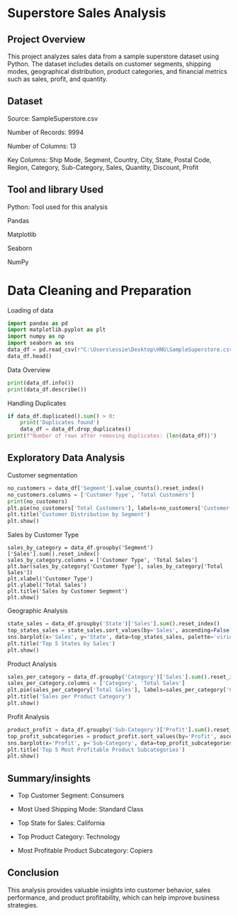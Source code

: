 # Superstore Sales Analysis

## Project Overview

This project analyzes sales data from a sample superstore dataset using Python. 
The dataset includes details on customer segments, shipping modes, geographical distribution, product categories, and financial metrics such as sales, profit, and quantity.

## Dataset

Source: SampleSuperstore.csv

Number of Records: 9994

Number of Columns: 13

Key Columns: Ship Mode, Segment, Country, City, State, Postal Code, Region, Category, Sub-Category, Sales, Quantity, Discount, Profit

## Tool and library Used

Python: Tool used for this analysis

Pandas

Matplotlib

Seaborn

NumPy

# Data Cleaning and Preparation
Loading of data
```Python
import pandas as pd 
import matplotlib.pyplot as plt
import numpy as np
import seaborn as sns
data_df = pd.read_csv(r"C:\Users\essie\Desktop\HNG\SampleSuperstore.csv")
data_df.head()
```
Data Overview
```python
print(data_df.info())
print(data_df.describe())
```
Handling Duplicates
```python
if data_df.duplicated().sum() > 0:
    print('Duplicates found')
    data_df = data_df.drop_duplicates()
print(f"Number of rows after removing duplicates: {len(data_df)}")
````
## Exploratory Data Analysis

Customer segmentation
```python
no_customers = data_df['Segment'].value_counts().reset_index()
no_customers.columns = ['Customer Type', 'Total Customers']
print(no_customers)
plt.pie(no_customers['Total Customers'], labels=no_customers['Customer Type'], autopct='%1.1f%%')
plt.title('Customer Distribution by Segment')
plt.show()
```
Sales by Customer Type
```pthon
sales_by_category = data_df.groupby('Segment')['Sales'].sum().reset_index()
sales_by_category.columns = ['Customer Type', 'Total Sales']
plt.bar(sales_by_category['Customer Type'], sales_by_category['Total Sales'])
plt.xlabel('Customer Type')
plt.ylabel('Total Sales')
plt.title('Sales by Customer Segment')
plt.show()
```
Geographic Analysis
```python
state_sales = data_df.groupby('State')['Sales'].sum().reset_index()
top_states_sales = state_sales.sort_values(by='Sales', ascending=False).head(5)
sns.barplot(x='Sales', y='State', data=top_states_sales, palette='viridis')
plt.title('Top 5 States by Sales')
plt.show()
```
Product Analysis
```python
sales_per_category = data_df.groupby('Category')['Sales'].sum().reset_index()
sales_per_category.columns = ['Category', 'Total Sales']
plt.pie(sales_per_category['Total Sales'], labels=sales_per_category['Category'], autopct='%1.1f%%')
plt.title('Sales per Product Category')
plt.show()
```
Profit Analysis
```python
product_profit = data_df.groupby('Sub-Category')['Profit'].sum().reset_index()
top_profit_subcategories = product_profit.sort_values(by='Profit', ascending=False).head(5)
sns.barplot(x='Profit', y='Sub-Category', data=top_profit_subcategories, palette='bwr')
plt.title('Top 5 Most Profitable Product Subcategories')
plt.show()
```
## Summary/insights
- Top Customer Segment: Consumers

- Most Used Shipping Mode: Standard Class

- Top State for Sales: California

- Top Product Category: Technology

- Most Profitable Product Subcategory: Copiers

## Conclusion

This analysis provides valuable insights into customer behavior, sales performance, and product profitability, which can help improve business strategies.
